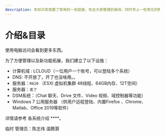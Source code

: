 ```yaml
---
description: 本知识库放置了常用的一些链接，免去大家整理的麻烦。同时写上一些常见的教程，包括浦东校区的VPN，资料查询，电脑登陆等资料。
---
```


# 介绍&目录

使用电脑访问会看到更多东西。

为了方便管理以及新功能拓展，我们建立了以下设施：



* 计算机域 : LCLOUD（一位用户一个账号，可以登陆多个系统）
* DNS: 不开放了，开了也没啥用。。
* 服务器：`R620` （ESXI 虚拟机集群 48线程、64GB内存、12T空间）
* 服务器：`卖了`
* DSM系统：（Chat 聊天、Drive 文件、Video 视频、域控制器等功能）
* Windows 7 公用服务器 （供用户远程登陆、内置Firefox 、Chrome、Matlab、Office 2019等软件）

详情请参考 各系统介绍 ****。

临时 管理员：陈志伟 温腾灏

